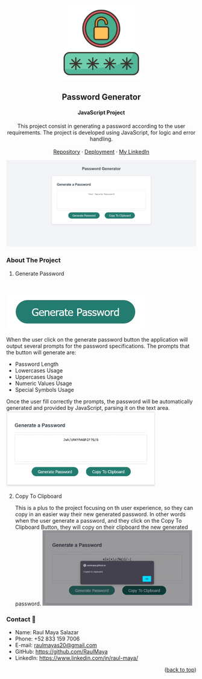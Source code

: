 <!-- PROJECT LOGO -->
<br />
<div align="center">
  <a href="https://github.com/RaulMaya/Password-Generator">
    <img src="./Assets/images/passcode.png" alt="Logo" width="200" height="200">
  </a>

  <h2 align="center">Password Generator</h2>
  <h4 align="center">JavaScript Project</h4>

  <p align="center">
  This project consist in generating a password according to the user requirements. The project is developed using JavaScript, for logic and error handling. 
    <br />
    <br />
    <a href="https://github.com/RaulMaya/Password-Generator">Repository</a>    
    ·
    <a href="https://raulmaya.github.io/Password-Generator/">Deployment</a>
    ·
    <a href="https://www.linkedin.com/in/raul-maya/">My LinkedIn</a>

  </p>
</div>

<!-- ABOUT THE PROJECT -->

![indexPasswordGenerator](./Assets/images/indexPassGen.jpg)

### About The Project

1. Generate Password
<br>

   ![GeneratePasword](./Assets/images/genbtn.jpg)

   <p>When the user click on the generate password button the application will output several prompts for the password specifications. The prompts that the button will generate are:
   <ul>
   <li>Password Length</li>
   <li>Lowercases Usage</li>
   <li>Uppercases Usage</li>
   <li>Numeric Values Usage</li>
   <li>Special Symbols Usage</li>
   </ul>
   Once the user fill correctly the prompts, the password will be automatically generated and provided by JavaScript, parsing it on the text area.
   <br>
       <img src="./Assets/images/example.jpg" alt="Logo" height="200">
   </p>




2. Copy To Clipboard
    <p>This is a plus to the project focusing on th user experience, so they can copy in an easier way their new generated password. In other words when the user generate a password, and they click on the Copy To Clipboard Button, they will copy on their clipboard the new generated password.
           <img src="./Assets/images/copy2cb.jpg" alt="Logo" height="200">
   </p>



### Contact :iphone:

- Name: Raul Maya Salazar
- Phone: +52 833 159 7006
- E-mail: raulmayas20@gmail.com
- GitHub: https://github.com/RaulMaya
- LinkedIn: https://www.linkedin.com/in/raul-maya/

<p align="right">(<a href="#top">back to top</a>)</p>
